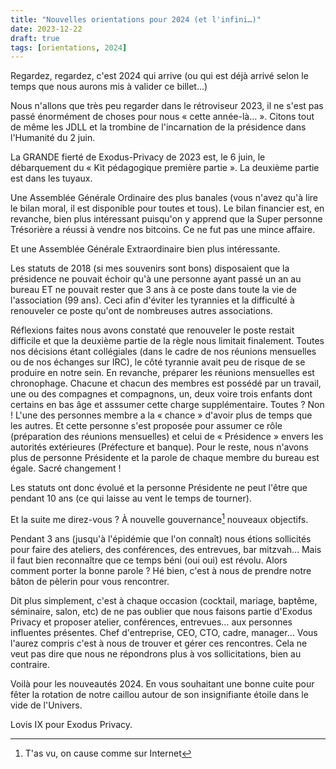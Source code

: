 ```yaml
---
title: "Nouvelles orientations pour 2024 (et l'infini…)"
date: 2023-12-22
draft: true
tags: [orientations, 2024]
---
```

Regardez, regardez, c'est 2024 qui arrive (ou qui est déjà arrivé selon le temps
que nous aurons mis à valider ce billet…)

Nous n'allons que très peu regarder dans le rétroviseur 2023, il ne s'est pas
passé énormément de choses pour nous « cette année-là… ». Citons tout de même
les JDLL et la trombine de l'incarnation de la présidence dans l'Humanité du 2
juin.

La GRANDE fierté de Exodus-Privacy de 2023 est, le 6 juin, le débarquement du «
Kit pédagogique première partie ». La deuxième partie est dans les tuyaux.

Une Assemblée Générale Ordinaire des plus banales (vous n'avez qu'à lire le
bilan moral, il est disponible pour toutes et tous). Le bilan financier est, en
revanche, bien plus intéressant puisqu'on y apprend que la Super personne
Trésorière a réussi à vendre nos bitcoins. Ce ne fut pas une mince affaire.

Et une Assemblée Générale Extraordinaire bien plus intéressante.

Les statuts de 2018 (si mes souvenirs sont bons) disposaient que la présidence ne
pouvait échoir qu'à une personne ayant passé un an au bureau ET ne pouvait rester
que 3 ans à ce poste dans toute la vie de l'association (99 ans). Ceci afin
d'éviter les tyrannies et la difficulté à renouveler ce poste qu'ont de
nombreuses autres associations.

Réflexions faites nous avons constaté que renouveler le poste restait
difficile et que la deuxième partie de la règle nous limitait finalement.
Toutes nos décisions étant collégiales (dans le cadre de nos réunions mensuelles
ou de nos échanges sur IRC), le côté tyrannie avait peu de risque de se produire
en notre sein. En revanche, préparer les réunions mensuelles est chronophage.
Chacune et chacun des membres est possédé par un travail, une ou des compagnes
et compagnons, un, deux voire trois enfants dont certains en bas âge et asssumer
cette charge supplémentaire. Toutes ? Non ! L'une des personnes membre a la «
chance » d'avoir plus de temps que les autres. Et cette personne s'est proposée
pour assumer ce rôle (préparation des réunions mensuelles) et celui de «
Présidence » envers les autorités extérieures (Préfecture et banque). Pour le
reste, nous n'avons plus de personne Présidente et la parole de chaque membre du
bureau est égale. Sacré changement !

Les statuts ont donc évolué et la personne Présidente ne peut l'être que pendant
10 ans (ce qui laisse au vent le temps de tourner).

Et la suite me direz-vous ? À nouvelle gouvernance[^1] nouveaux objectifs.

Pendant 3 ans (jusqu'à l'épidémie que l'on connaît) nous étions sollicités pour
faire des ateliers, des conférences, des entrevues, bar mitzvah… Mais il faut bien
reconnaître que ce temps béni (oui oui) est révolu. Alors comment porter la
bonne parole ? Hé bien, c'est à nous de prendre notre bâton de pèlerin pour
vous rencontrer.

Dit plus simplement, c'est à chaque occasion (cocktail, mariage, baptême,
séminaire, salon, etc) de ne pas oublier que nous faisons partie d'Exodus
Privacy et proposer atelier, conférences, entrevues… aux personnes influentes
présentes. Chef d'entreprise, CEO, CTO, cadre, manager… Vous l'aurez compris
c'est à nous de trouver et gérer ces rencontres. Cela ne veut pas dire que nous ne
répondrons plus à vos sollicitations, bien au contraire.

Voilà pour les nouveautés 2024. En vous souhaitant une bonne cuite pour fêter la
rotation de notre caillou autour de son insignifiante étoile dans le vide de
l'Univers.

Lovis IX pour Exodus Privacy.

[^1]: T'as vu, on cause comme sur Internet
